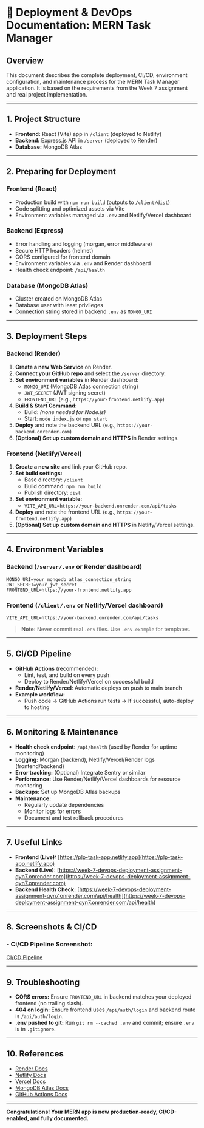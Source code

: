 # 🚀 Deployment & DevOps Documentation: MERN Task Manager

## Overview
This document describes the complete deployment, CI/CD, environment configuration, and maintenance process for the MERN Task Manager application. It is based on the requirements from the Week 7 assignment and real project implementation.

---

## 1. Project Structure
- **Frontend:** React (Vite) app in `/client` (deployed to Netlify)
- **Backend:** Express.js API in `/server` (deployed to Render)
- **Database:** MongoDB Atlas

---

## 2. Preparing for Deployment

### Frontend (React)
- Production build with `npm run build` (outputs to `/client/dist`)
- Code splitting and optimized assets via Vite
- Environment variables managed via `.env` and Netlify/Vercel dashboard

### Backend (Express)
- Error handling and logging (morgan, error middleware)
- Secure HTTP headers (helmet)
- CORS configured for frontend domain
- Environment variables via `.env` and Render dashboard
- Health check endpoint: `/api/health`

### Database (MongoDB Atlas)
- Cluster created on MongoDB Atlas
- Database user with least privileges
- Connection string stored in backend `.env` as `MONGO_URI`

---

## 3. Deployment Steps

### Backend (Render)
1. **Create a new Web Service** on Render.
2. **Connect your GitHub repo** and select the `/server` directory.
3. **Set environment variables** in Render dashboard:
   - `MONGO_URI` (MongoDB Atlas connection string)
   - `JWT_SECRET` (JWT signing secret)
   - `FRONTEND_URL` (e.g., `https://your-frontend.netlify.app`)
4. **Build & Start Command:**
   - Build: *(none needed for Node.js)*
   - Start: `node index.js` or `npm start`
5. **Deploy** and note the backend URL (e.g., `https://your-backend.onrender.com`)
6. **(Optional) Set up custom domain and HTTPS** in Render settings.

### Frontend (Netlify/Vercel)
1. **Create a new site** and link your GitHub repo.
2. **Set build settings:**
   - Base directory: `/client`
   - Build command: `npm run build`
   - Publish directory: `dist`
3. **Set environment variable:**
   - `VITE_API_URL=https://your-backend.onrender.com/api/tasks`
4. **Deploy** and note the frontend URL (e.g., `https://your-frontend.netlify.app`)
5. **(Optional) Set up custom domain and HTTPS** in Netlify/Vercel settings.

---

## 4. Environment Variables

### Backend (`/server/.env` or Render dashboard)
```
MONGO_URI=your_mongodb_atlas_connection_string
JWT_SECRET=your_jwt_secret
FRONTEND_URL=https://your-frontend.netlify.app
```

### Frontend (`/client/.env` or Netlify/Vercel dashboard)
```
VITE_API_URL=https://your-backend.onrender.com/api/tasks
```

> **Note:** Never commit real `.env` files. Use `.env.example` for templates.

---

## 5. CI/CD Pipeline
- **GitHub Actions** (recommended):
  - Lint, test, and build on every push
  - Deploy to Render/Netlify/Vercel on successful build
- **Render/Netlify/Vercel**: Automatic deploys on push to main branch
- **Example workflow:**
  - Push code → GitHub Actions run tests → If successful, auto-deploy to hosting

---

## 6. Monitoring & Maintenance
- **Health check endpoint:** `/api/health` (used by Render for uptime monitoring)
- **Logging:** Morgan (backend), Netlify/Vercel/Render logs (frontend/backend)
- **Error tracking:** (Optional) Integrate Sentry or similar
- **Performance:** Use Render/Netlify/Vercel dashboards for resource monitoring
- **Backups:** Set up MongoDB Atlas backups
- **Maintenance:**
  - Regularly update dependencies
  - Monitor logs for errors
  - Document and test rollback procedures

---

## 7. Useful Links
- **Frontend (Live):** [https://plp-task-app.netlify.app](https://plp-task-app.netlify.app)
- **Backend (Live):** [https://week-7-devops-deployment-assignment-qyn7.onrender.com](https://week-7-devops-deployment-assignment-qyn7.onrender.com)
- **Backend Health Check:** [https://week-7-devops-deployment-assignment-qyn7.onrender.com/api/health](https://week-7-devops-deployment-assignment-qyn7.onrender.com/api/health)

---

## 8. Screenshots & CI/CD
### - Ci/CD Pipeline Screenshot:
[CI/CD Pipeline](/Screenshots/CI-CD.png)

---

## 9. Troubleshooting
- **CORS errors:** Ensure `FRONTEND_URL` in backend matches your deployed frontend (no trailing slash).
- **404 on login:** Ensure frontend uses `/api/auth/login` and backend route is `/api/auth/login`.
- **.env pushed to git:** Run `git rm --cached .env` and commit; ensure `.env` is in `.gitignore`.

---

## 10. References
- [Render Docs](https://render.com/docs)
- [Netlify Docs](https://docs.netlify.com/)
- [Vercel Docs](https://vercel.com/docs)
- [MongoDB Atlas Docs](https://www.mongodb.com/docs/atlas/)
- [GitHub Actions Docs](https://docs.github.com/en/actions)

---

**Congratulations! Your MERN app is now production-ready, CI/CD-enabled, and fully documented.**


